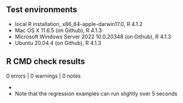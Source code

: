 ## Test environments

* local R installation, x86_64-apple-darwin17.0, R 4.1.2
* Mac OS X 11.6.5 (on Github), R 4.1.3
* Microsoft Windows Server 2022 10.0.20348 (on Github), R 4.1.3
* Ubuntu 20.04.4 (on Github), R 4.1.3

## R CMD check results

0 errors | 0 warnings | 0 notes

* 
* Note that the regression examples can run slightly over 5 seconds
